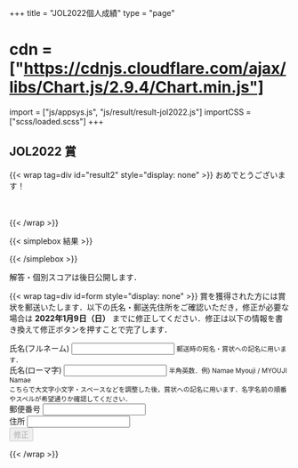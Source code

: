 +++
title = "JOL2022個人成績"
type = "page"
# cdn = ["https://cdnjs.cloudflare.com/ajax/libs/Chart.js/2.9.4/Chart.min.js"]
import = ["js/appsys.js", "js/result/result-jol2022.js"]
importCSS = ["scss/loaded.scss"]
+++

## JOL2022 賞

{{< wrap tag=div id="result2" style="display: none" >}}
おめでとうございます！

<p id="resultlead" style="font-size: xxx-large"></p>

{{< /wrap >}}

{{< simplebox 結果 >}}

<p id="result"></p>

{{< /simplebox >}}

<!-- 昨年: 解答解説の公開・個別スコアの公開・賞状発送は3月中に順次行います．

{{< table class="list-like" >}}

||                                    ||
| ------- | ------------------------------- | - |
| 3月上旬 | [解答解説の公開](/preparation/) | 済  |
| 3月中旬 | 個別スコア公開（本ページ上）    | 済  |
| 3月下旬 | 賞状発送（郵送）                | 済 |

{{< /table >}} -->

解答・個別スコアは後日公開します．

{{< wrap tag=div id=form style="display: none" >}}
賞を獲得された方には賞状を郵送いたします．以下の氏名・郵送先住所をご確認いただき，修正が必要な場合は **2022年1月9日（日）** までに修正してください．修正は以下の情報を書き換えて修正ボタンを押すことで完了します．

<form id="form" onsubmit="infoSubmit(); return false;" class="needs-validation">
    <div class="form-group was-validated">
        <label for="input-name">氏名(フルネーム)</label>
        <input required class="form-control" id="input-name">
        <small id="input-name-roman-help" class="form-text text-muted">郵送時の宛名・賞状への記名に用います．</small>
    </div>
    <div class="form-group was-validated">
        <label for="input-name-roman">氏名(ローマ字)</label>
        <input required pattern="^[0-9A-Za-z\s]+$" class="form-control" id="input-name-roman" aria-describedby="input-name-roman-help">
        <small id="input-name-roman-help" class="form-text text-muted">半角英数．例) Namae Myouji / MYOUJI Namae<br>こちらで大文字小文字・スペースなどを調整した後，賞状への記名に用います．名字名前の順番やスペルが希望通りか確認してください．</small>
    </div>
    <div class="form-group was-validated">
        <label for="input-zipcode">郵便番号</label>
        <input name="zipcode" required pattern="^[0-9\-]+$" class="form-control" id="input-zipcode" aria-describedby="input-zipcode-help">
        <small id="input-zipcode-help" class="form-text text-muted"></small>
    </div>
    <div class="form-group was-validated">
        <label for="input-address">住所</label>
        <input name="address" required class="form-control" id="input-address" aria-describedby="input-address-help">
        <small id="input-address-help" class="form-text text-muted"></small>
    </div>
    <button disabled id="update-info" type="submit" class="btn btn-primary">修正</button>
</form>

{{< /wrap >}}

<!-- ## 個別スコア

### 合計・小計

<div class="row justify-content-around">
    <div class="col-12 text-center mb-3">
        <div class="custom-control custom-radio custom-control-inline">
            <input type="radio" id="sums-chart-none" name="chartMode" class="custom-control-input" onclick="updateSums()">
            <label class="custom-control-label" for="sums-chart-none">総合</label>
        </div>
        <div class="custom-control custom-radio custom-control-inline">
            <input type="radio" id="sums-chart-flag" name="chartMode" class="custom-control-input" onclick="updateSums('flag')">
            <label class="custom-control-label" for="sums-chart-flag">選抜</label>
        </div>
        <div class="custom-control custom-radio custom-control-inline">
            <input type="radio" id="sums-chart-award" name="chartMode" class="custom-control-input" onclick="updateSums('award')">
            <label class="custom-control-label" for="sums-chart-award">競技</label>
        </div>
    </div>
    <div class="col-md-6 col-lg-4 mb-3">
        <h4 class="h5"><a class="text-reset text-decoration-none dottedUnderline" data-toggle="collapse" data-target="#collapseAvgScoreRateNote" role="button" aria-expanded="false" aria-controls="collapseAvgScoreRateNote">平均得点率</a>との比較</h4>
        <p class="collapse small mb-0" id="collapseAvgScoreRateNote">平均得点率 = 平均点 / 配点 × 100</p>
        <div class="chart-container" style="position: relative;">
            <canvas id="c-sums"></canvas>
        </div>
    </div>
    <div class="col-md-4 col-lg-4">
    <h4 class="h5"><a class="text-reset text-decoration-none dottedUnderline" data-toggle="collapse" data-target="#collapseScoreNote" role="button" aria-expanded="false" aria-controls="collapseScoreNote">点数</a></h4>
    <div class="collapse small mb-0" id="collapseScoreNote">
{{< table class="list-like" >}}
||              |
| ------ | ------------ |
| 赤線   | あなたの点数 |
| グレー | 平均点以下   |
| 緑     | 努力賞の範囲 |
| 銅     | 銅賞の範囲   |
| 銀     | 銀賞の範囲   |
| 金     | 金賞の範囲   |
{{< /table >}}
    </div>
{{< table class="table table-tdfirst-bold" id="t-sums" >}}
||点数|
| - | - |
|合計|   |
|第1問|   |
|第2問|   |
|第3問|   |
|第4問|   |
{{< /table >}}
    </div>
</div>

### 設問ごとの点数

{{< wrap tag="div" class="row" >}}
{{< wrap tag="div" class="col-md-3" >}}
{{< table class="table t-scores" >}}
| 第1問 | 点数 |
| ----- | ---- |
| (1)     |      |
| (2)     |      |
| (3)     |      |
| (4)     |      |
| (5)     |      |
| (6)     |      |
| (7)     |      |
| (8)     |      |
| (9)     |      |
| (10)    |      |
{{< /table >}}
{{< /wrap >}}

{{< wrap tag="div" class="col-md-3" >}}
{{< table class="table t-scores" >}}
|第2問|点数|
| - | - |
|(11)|   |
|(12)|   |
|(13)|   |
|(14)|   |
|(15)|   |
|(16)|   |
|(17)|   |
|(18)|   |
|(19)|   |
|(20)|   |
|(21)|   |
|(22)|   |
|(23)|   |
|(24)|   |
|(25)|   |
|(26)|   |
{{< /table >}}
{{< /wrap >}}

{{< wrap tag="div" class="col-md-3" >}}
{{< table class="table t-scores" >}}
|第3問|点数|
| - | - |
|(27)|   |
|(28)|   |
|(29)|   |
|(30)|   |
|(31)|   |
|(32)|   |
|(33)|   |
|(34)|   |
|(35)|   |
|(36)|   |
{{< /table >}}
{{< /wrap >}}

{{< wrap tag="div" class="col-md-3" >}}
{{< table class="table t-scores" >}}
|第4問|点数|
| - | - |
|(37)|   |
|(38)|   |
|(39)|   |
|(40)|   |
|(41)|   |
|(42)|   |
|(43A)|   |
|(43B)|   |
|(44A)|   |
|(44B)|   |
|(45A)|   |
|(45B)|   |
|(46A)|   |
|(46B)|   |
|(47A)|   |
|(47B)|   |
|(48A)|   |
|(48B)|   |
|(49A)|   |
|(49B)|   |
{{< /table >}}
{{< /wrap >}}

{{< /wrap >}} -->
